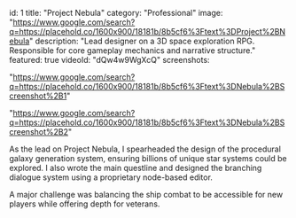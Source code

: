 id: 1
title: "Project Nebula"
category: "Professional"
image: "https://www.google.com/search?q=https://placehold.co/1600x900/18181b/8b5cf6%3Ftext%3DProject%2BNebula"
description: "Lead designer on a 3D space exploration RPG. Responsible for core gameplay mechanics and narrative structure."
featured: true
videoId: "dQw4w9WgXcQ"
screenshots:

"https://www.google.com/search?q=https://placehold.co/1600x900/18181b/8b5cf6%3Ftext%3DNebula%2BScreenshot%2B1"

"https://www.google.com/search?q=https://placehold.co/1600x900/18181b/8b5cf6%3Ftext%3DNebula%2BScreenshot%2B2"

As the lead on Project Nebula, I spearheaded the design of the procedural galaxy generation system, ensuring billions of unique star systems could be explored. I also wrote the main questline and designed the branching dialogue system using a proprietary node-based editor.

A major challenge was balancing the ship combat to be accessible for new players while offering depth for veterans.